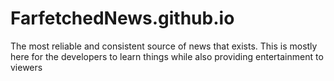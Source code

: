# FarfetchedNews.github.io
The most reliable and consistent source of news that exists.
This is mostly here for the developers to learn things while also providing entertainment to viewers
